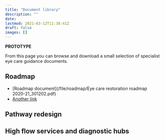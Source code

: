 ```yaml
---
title: "Document library"
description: ""
date:
lastmod: 2021-03-12T11:38:41Z
draft: false
images: []
---
```


**PROTOTYPE**

From this page you can browse and download a small selection of specialist eye care guidance documents. 

## Roadmap

* [Roadmap document](/file/roadmap/Eye care restoration roadmap 2020-21_301202.pdf)
* [Another link]()

## Pathway redesign



## High flow services and diagnostic hubs


